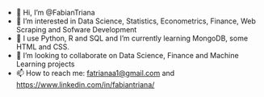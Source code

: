 - 👋 Hi, I’m @FabianTriana
- 👀 I’m interested in Data Science, Statistics, Econometrics, Finance, Web Scraping and Sofware Development
- 🌱 I use Python, R and SQL and I’m currently learning MongoDB, some HTML and CSS.  
- 💞️ I’m looking to collaborate on Data Science, Finance and Machine Learning projects
- 📫 How to reach me: fatrianaa1@gmail.com and https://www.linkedin.com/in/fabiantriana/

<!---
FabianTriana/FabianTriana is a ✨ special ✨ repository because its `README.md` (this file) appears on your GitHub profile.
You can click the Preview link to take a look at your changes.
--->
